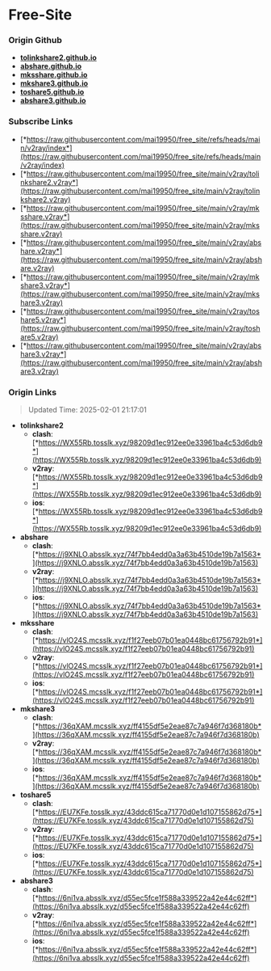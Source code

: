 # Free-Site

### Origin Github

- [**tolinkshare2.github.io**](https://github.com/tolinkshare2/tolinkshare2.github.io)
- [**abshare.github.io**](https://github.com/abshare/abshare.github.io)
- [**mksshare.github.io**](https://github.com/mksshare/mksshare.github.io)
- [**mkshare3.github.io**](https://github.com/mkshare3/mkshare3.github.io)
- [**toshare5.github.io**](https://github.com/toshare5/toshare5.github.io)
- [**abshare3.github.io**](https://github.com/abshare3/abshare3.github.io)

### Subscribe Links

- [*https://raw.githubusercontent.com/mai19950/free_site/refs/heads/main/v2ray/index*](https://raw.githubusercontent.com/mai19950/free_site/refs/heads/main/v2ray/index)
- [*https://raw.githubusercontent.com/mai19950/free_site/main/v2ray/tolinkshare2.v2ray*](https://raw.githubusercontent.com/mai19950/free_site/main/v2ray/tolinkshare2.v2ray)
- [*https://raw.githubusercontent.com/mai19950/free_site/main/v2ray/mksshare.v2ray*](https://raw.githubusercontent.com/mai19950/free_site/main/v2ray/mksshare.v2ray)
- [*https://raw.githubusercontent.com/mai19950/free_site/main/v2ray/abshare.v2ray*](https://raw.githubusercontent.com/mai19950/free_site/main/v2ray/abshare.v2ray)
- [*https://raw.githubusercontent.com/mai19950/free_site/main/v2ray/mkshare3.v2ray*](https://raw.githubusercontent.com/mai19950/free_site/main/v2ray/mkshare3.v2ray)
- [*https://raw.githubusercontent.com/mai19950/free_site/main/v2ray/toshare5.v2ray*](https://raw.githubusercontent.com/mai19950/free_site/main/v2ray/toshare5.v2ray)
- [*https://raw.githubusercontent.com/mai19950/free_site/main/v2ray/abshare3.v2ray*](https://raw.githubusercontent.com/mai19950/free_site/main/v2ray/abshare3.v2ray)

### Origin Links

> Updated Time: 2025-02-01 21:17:01

- **tolinkshare2**
  - **clash**: [*https://WX55Rb.tosslk.xyz/98209d1ec912ee0e33961ba4c53d6db9*](https://WX55Rb.tosslk.xyz/98209d1ec912ee0e33961ba4c53d6db9)
  - **v2ray**: [*https://WX55Rb.tosslk.xyz/98209d1ec912ee0e33961ba4c53d6db9*](https://WX55Rb.tosslk.xyz/98209d1ec912ee0e33961ba4c53d6db9)
  - **ios**: [*https://WX55Rb.tosslk.xyz/98209d1ec912ee0e33961ba4c53d6db9*](https://WX55Rb.tosslk.xyz/98209d1ec912ee0e33961ba4c53d6db9)
- **abshare**
  - **clash**: [*https://j9XNLO.absslk.xyz/74f7bb4edd0a3a63b4510de19b7a1563*](https://j9XNLO.absslk.xyz/74f7bb4edd0a3a63b4510de19b7a1563)
  - **v2ray**: [*https://j9XNLO.absslk.xyz/74f7bb4edd0a3a63b4510de19b7a1563*](https://j9XNLO.absslk.xyz/74f7bb4edd0a3a63b4510de19b7a1563)
  - **ios**: [*https://j9XNLO.absslk.xyz/74f7bb4edd0a3a63b4510de19b7a1563*](https://j9XNLO.absslk.xyz/74f7bb4edd0a3a63b4510de19b7a1563)
- **mksshare**
  - **clash**: [*https://vlO24S.mcsslk.xyz/f1f27eeb07b01ea0448bc61756792b91*](https://vlO24S.mcsslk.xyz/f1f27eeb07b01ea0448bc61756792b91)
  - **v2ray**: [*https://vlO24S.mcsslk.xyz/f1f27eeb07b01ea0448bc61756792b91*](https://vlO24S.mcsslk.xyz/f1f27eeb07b01ea0448bc61756792b91)
  - **ios**: [*https://vlO24S.mcsslk.xyz/f1f27eeb07b01ea0448bc61756792b91*](https://vlO24S.mcsslk.xyz/f1f27eeb07b01ea0448bc61756792b91)
- **mkshare3**
  - **clash**: [*https://36qXAM.mcsslk.xyz/ff4155df5e2eae87c7a946f7d368180b*](https://36qXAM.mcsslk.xyz/ff4155df5e2eae87c7a946f7d368180b)
  - **v2ray**: [*https://36qXAM.mcsslk.xyz/ff4155df5e2eae87c7a946f7d368180b*](https://36qXAM.mcsslk.xyz/ff4155df5e2eae87c7a946f7d368180b)
  - **ios**: [*https://36qXAM.mcsslk.xyz/ff4155df5e2eae87c7a946f7d368180b*](https://36qXAM.mcsslk.xyz/ff4155df5e2eae87c7a946f7d368180b)
- **toshare5**
  - **clash**: [*https://EU7KFe.tosslk.xyz/43ddc615ca71770d0e1d107155862d75*](https://EU7KFe.tosslk.xyz/43ddc615ca71770d0e1d107155862d75)
  - **v2ray**: [*https://EU7KFe.tosslk.xyz/43ddc615ca71770d0e1d107155862d75*](https://EU7KFe.tosslk.xyz/43ddc615ca71770d0e1d107155862d75)
  - **ios**: [*https://EU7KFe.tosslk.xyz/43ddc615ca71770d0e1d107155862d75*](https://EU7KFe.tosslk.xyz/43ddc615ca71770d0e1d107155862d75)
- **abshare3**
  - **clash**: [*https://6ni1va.absslk.xyz/d55ec5fce1f588a339522a42e44c62ff*](https://6ni1va.absslk.xyz/d55ec5fce1f588a339522a42e44c62ff)
  - **v2ray**: [*https://6ni1va.absslk.xyz/d55ec5fce1f588a339522a42e44c62ff*](https://6ni1va.absslk.xyz/d55ec5fce1f588a339522a42e44c62ff)
  - **ios**: [*https://6ni1va.absslk.xyz/d55ec5fce1f588a339522a42e44c62ff*](https://6ni1va.absslk.xyz/d55ec5fce1f588a339522a42e44c62ff)
